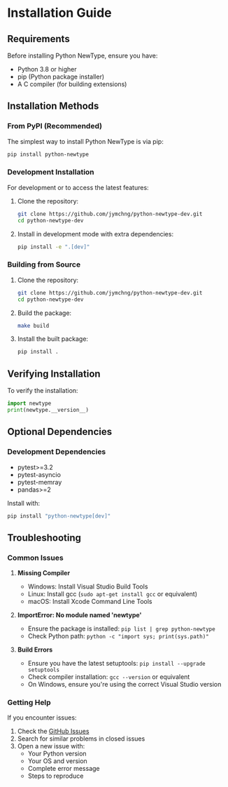# Installation Guide

## Requirements

Before installing Python NewType, ensure you have:

- Python 3.8 or higher
- pip (Python package installer)
- A C compiler (for building extensions)

## Installation Methods

### From PyPI (Recommended)

The simplest way to install Python NewType is via pip:

```bash
pip install python-newtype
```

### Development Installation

For development or to access the latest features:

1. Clone the repository:
   ```bash
   git clone https://github.com/jymchng/python-newtype-dev.git
   cd python-newtype-dev
   ```

2. Install in development mode with extra dependencies:
   ```bash
   pip install -e ".[dev]"
   ```

### Building from Source

1. Clone the repository:
   ```bash
   git clone https://github.com/jymchng/python-newtype-dev.git
   cd python-newtype-dev
   ```

2. Build the package:
   ```bash
   make build
   ```

3. Install the built package:
   ```bash
   pip install .
   ```

## Verifying Installation

To verify the installation:

```python
import newtype
print(newtype.__version__)
```

## Optional Dependencies

### Development Dependencies
- pytest>=3.2
- pytest-asyncio
- pytest-memray
- pandas>=2

Install with:
```bash
pip install "python-newtype[dev]"
```

## Troubleshooting

### Common Issues

1. **Missing Compiler**
   - Windows: Install Visual Studio Build Tools
   - Linux: Install gcc (`sudo apt-get install gcc` or equivalent)
   - macOS: Install Xcode Command Line Tools

2. **ImportError: No module named 'newtype'**
   - Ensure the package is installed: `pip list | grep python-newtype`
   - Check Python path: `python -c "import sys; print(sys.path)"`

3. **Build Errors**
   - Ensure you have the latest setuptools: `pip install --upgrade setuptools`
   - Check compiler installation: `gcc --version` or equivalent
   - On Windows, ensure you're using the correct Visual Studio version

### Getting Help

If you encounter issues:

1. Check the [GitHub Issues](https://github.com/jymchng/python-newtype-dev/issues)
2. Search for similar problems in closed issues
3. Open a new issue with:
   - Your Python version
   - Your OS and version
   - Complete error message
   - Steps to reproduce